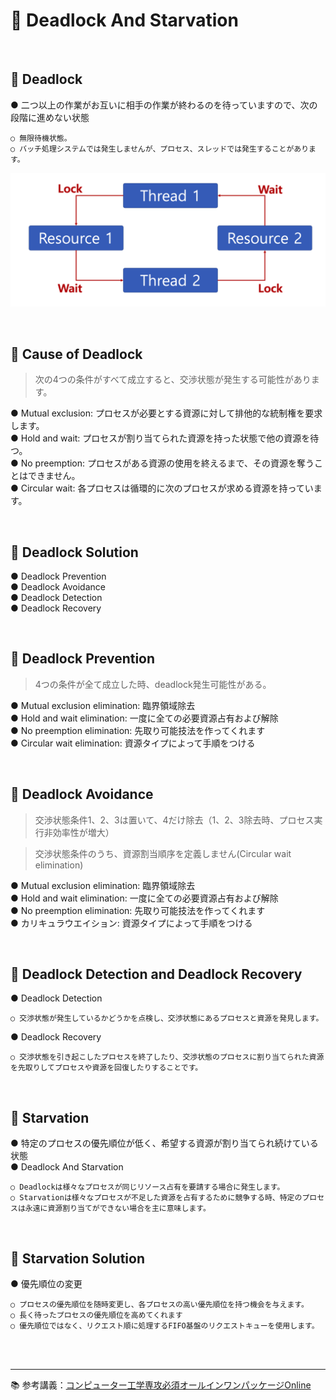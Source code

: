 # 🔑 Deadlock And Starvation

<br>

## 📌 Deadlock

● 二つ以上の作業がお互いに相手の作業が終わるのを待っていますので、次の段階に進めない状態
```
○ 無限待機状態。
○ バッチ処理システムでは発生しませんが、プロセス、スレッドでは発生することがあります。
```

![Deadlock](./image/deadlock.png)

<br>

## 📌 Cause of Deadlock

> 次の4つの条件がすべて成立すると、交渉状態が発生する可能性があります。

● Mutual exclusion: プロセスが必要とする資源に対して排他的な統制権を要求します。<br>
● Hold and wait: プロセスが割り当てられた資源を持った状態で他の資源を待つ。<br>
● No preemption: プロセスがある資源の使用を終えるまで、その資源を奪うことはできません。<br>
● Circular wait: 各プロセスは循環的に次のプロセスが求める資源を持っています。<br>

<br>

## 📌 Deadlock Solution

● Deadlock Prevention<br>
● Deadlock Avoidance<br>
● Deadlock Detection<br>
● Deadlock Recovery<br>

<br>

## 📌 Deadlock Prevention

> 4つの条件が全て成立した時、deadlock発生可能性がある。

● Mutual exclusion elimination: 臨界領域除去<br>
● Hold and wait elimination: 一度に全ての必要資源占有および解除<br>
● No preemption elimination: 先取り可能技法を作ってくれます<br>
● Circular wait elimination: 資源タイプによって手順をつける<br>

<br>

## 📌 Deadlock Avoidance

> 交渉状態条件1、2、3は置いて、4だけ除去（1、2、3除去時、プロセス実行非効率性が増大）

> 交渉状態条件のうち、資源割当順序を定義しません(Circular wait elimination)

● Mutual exclusion elimination: 臨界領域除去<br>
● Hold and wait elimination: 一度に全ての必要資源占有および解除<br>
● No preemption elimination: 先取り可能技法を作ってくれます<br>
● カリキュラウエイション: 資源タイプによって手順をつける<br>

<br>

## 📌 Deadlock Detection and Deadlock Recovery

● Deadlock Detection
```
○ 交渉状態が発生しているかどうかを点検し、交渉状態にあるプロセスと資源を発見します。
```
● Deadlock Recovery
```
○ 交渉状態を引き起こしたプロセスを終了したり、交渉状態のプロセスに割り当てられた資源を先取りしてプロセスや資源を回復したりすることです。
```

<br>

## 📌 Starvation

● 特定のプロセスの優先順位が低く、希望する資源が割り当てられ続けている状態<br>
● Deadlock And Starvation
```
○ Deadlockは様々なプロセスが同じリソース占有を要請する場合に発生します。
○ Starvationは様々なプロセスが不足した資源を占有するために競争する時、特定のプロセスは永遠に資源割り当てができない場合を主に意味します。
```

<br>

## 📌 Starvation Solution

● 優先順位の変更
```
○ プロセスの優先順位を随時変更し、各プロセスの高い優先順位を持つ機会を与えます。
○ 長く待ったプロセスの優先順位を高めてくれます
○ 優先順位ではなく、リクエスト順に処理するFIFO基盤のリクエストキューを使用します。
```

<br>
<br>

---

📚 参考講義：[コンピューター工学専攻必須オールインワンパッケージOnline](https://fastcampus.co.kr/dev_online_cs)